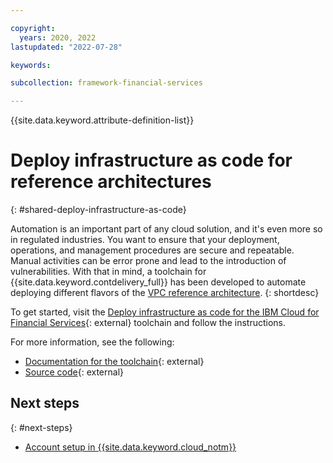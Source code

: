 ```yaml
---

copyright:
  years: 2020, 2022
lastupdated: "2022-07-28"

keywords: 

subcollection: framework-financial-services

---
```


{{site.data.keyword.attribute-definition-list}}

# Deploy infrastructure as code for reference architectures 
{: #shared-deploy-infrastructure-as-code}


Automation is an important part of any cloud solution, and it's even more so in regulated industries. You want to ensure that your deployment, operations, and management procedures are secure and repeatable. Manual activities can be error prone and lead to the introduction of vulnerabilities. With that in mind, a toolchain for {{site.data.keyword.contdelivery_full}} has been developed to automate deploying different flavors of the [VPC reference architecture](/docs/framework-financial-services?topic=framework-financial-services-vpc-architecture-about).
{: shortdesc}

To get started, visit the [Deploy infrastructure as code for the IBM Cloud for Financial Services](https://cloud.ibm.com/devops/setup/deploy?repository=https%3A%2F%2Fus-east.git.cloud.ibm.com%2Fopen-toolchain%2Flanding-zone&env_id=ibm:yp:us-east){: external} toolchain and follow the instructions. 

For more information, see the following:

* [Documentation for the toolchain](https://github.com/open-toolchain/landing-zone){: external}
* [Source code](https://us-east.git.cloud.ibm.com/open-toolchain/landing-zone/tree/main){: external}

## Next steps
{: #next-steps}

* [Account setup in {{site.data.keyword.cloud_notm}}](/docs/framework-financial-services?topic=framework-financial-services-shared-account-setup)

